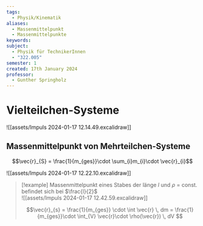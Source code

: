 ```yaml
---
tags:
  - Physik/Kinematik
aliases:
  - Massenmittelpunkt
  - Massenmittelpunkte
keywords: 
subject:
  - Physik für TechnikerInnen
  - "322.005"
semester: 1
created: 17th January 2024
professor:
  - Gunther Springholz
---
```


# Vielteilchen-Systeme

![[assets/Impuls 2024-01-17 12.14.49.excalidraw]]

## Massenmittelpunkt von Mehrteilchen-Systeme

$$\vec{r}_{S} = \frac{1}{m_{ges}}\cdot \sum_{i}m_{i}\cdot \vec{r}_{i}$$

![[assets/Impuls 2024-01-17 12.22.10.excalidraw]]

> [!example] Massenmittelpunkt eines Stabes der länge $l$ und $\rho$ = const. befindet sich bei $\frac{l}{2}$  
> ![[assets/Impuls 2024-01-17 12.42.59.excalidraw]]  
>
> $$\vec{r}_{s} = \frac{1}{m_{ges}} \cdot \int \vec{r} \, dm = \frac{1}{m_{ges}}\cdot \int_{V} \vec{r}\cdot \rho(\vec{r}) \, dV $$